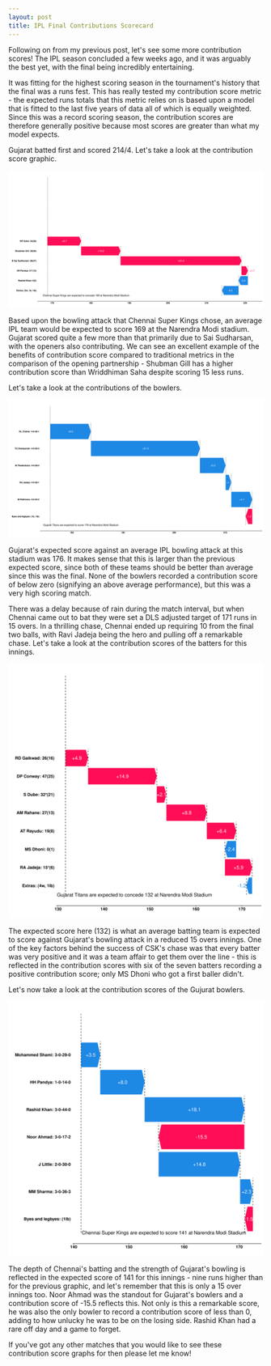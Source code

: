 ```yaml
---
layout: post
title: IPL Final Contributions Scorecard
---
```


Following on from my previous post, let's see some more contribution scores! The IPL season concluded a few weeks ago, and it was arguably the best yet, with the final being incredibly entertaining.

It was fitting for the highest scoring season in the tournament's history that the final was a runs fest. This has really tested my contribution score metric - the expected runs totals that this metric relies on is based upon a model that is fitted to the last five years of data all of which is equally weighted. Since this was a record scoring season, the contribution scores are therefore generally positive because most scores are greater than what my model expects.

Gujarat batted first and scored 214/4. Let's take a look at the contribution score graphic.

![batters contribution first innings plot]("../../../images/batters_contributions_first_innings_ipl_final_2023.png)

Based upon the bowling attack that Chennai Super Kings chose, an average IPL team would be expected to score 169 at the Narendra Modi stadium. Gujarat scored quite a few more than that primarily due to Sai Sudharsan, with the openers also contributing. We can see an excellent example of the benefits of contribution score compared to traditional metrics in the comparison of the opening partnership -  Shubman Gill has a higher contribution score than Wriddhiman Saha despite scoring 15 less runs.

Let's take a look at the contributions of the bowlers.

![batters contribution second innings plot]("../../../images/bowlers_contributions_first_innings_ipl_final_2023.png)

Gujarat's expected score against an average IPL bowling attack at this stadium was 176. It makes sense that this is larger than the previous expected score, since both of these teams should be better than average since this was the final. None of the bowlers recorded a contribution score of below zero (signifying an above average performance), but this was a very high scoring match.

There was a delay because of rain during the match interval, but when Chennai came out to bat they were set a DLS adjusted target of 171 runs in 15 overs. In a thrilling chase, Chennai ended up requiring 10 from the final two balls, with Ravi Jadeja being the hero and pulling off a remarkable chase. Let's take a look at the contribution scores of the batters for this innings.

![batters contribution second innings plot]("images/../../images/batters_contributions_second_innings_ipl_final_2023.png)

The expected score here (132) is what an average batting team is expected to score against Gujarat's bowling attack in a reduced 15 overs innings. One of the key factors behind the success of CSK's chase was that every batter was very positive and it was a team affair to get them over the line - this is reflected in the contribution scores with six of the seven batters recording a positive contribution score; only MS Dhoni who got a first baller didn't.

Let's now take a look at the contribution scores of the Gujurat bowlers.

![bowlers contribution second innings plot]("images/../../images/bowlers_contributions_second_innings_ipl_final_2023.png)

The depth of Chennai's batting and the strength of Gujarat's bowling is reflected in the expected score of 141 for this innings - nine runs higher than for the previous graphic, and let's remember that this is only a 15 over innings too. Noor Ahmad was the standout for Gujarat's bowlers and a contribution score of -15.5 reflects this. Not only is this a remarkable score, he was also the only bowler to record a contribution score of less than 0, adding to how unlucky he was to be on the losing side. Rashid Khan had a rare off day and a game to forget.

If you've got any other matches that you would like to see these contribution score graphs for then please let me know!
